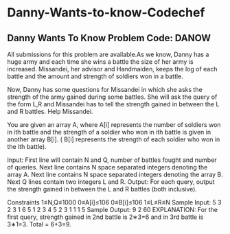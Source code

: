 # Danny-Wants-to-know-Codechef
## Danny Wants To Know        Problem Code: DANOW

All submissions for this problem are available.As we know, Danny has a huge army and each time she wins a battle the size of her army is increased. Missandei, her advisor and Handmaiden, keeps the log of each battle and the amount and strength of soldiers won in a battle.

Now, Danny has some questions for Missandei in which she asks the strength of the army gained during some battles. She will ask the query of the form L,R and Missandei has to tell the strength gained in between the L and R battles. Help Missandei.

You are given an array A, where A[i] represents the number of soldiers won in ith battle and the strength of a soldier who won in ith battle is given in another array B[i]. ( B[i] represents the strength of each soldier who won in the ith battle).

Input:
First line will contain N and Q, number of battles fought and number of queries.
Next line contains N space separated integers denoting the array A.
Next line contains N space separated integers denoting the array B.
Next Q lines contain two integers L and R.
Output:
For each query, output the strength gained in between the L and R battles (both inclusive).

Constraints
1≤N,Q≤1000
0≤A[i]≤106
0≤B[i]≤106
1≤L≤R≤N
Sample Input:
5 3
2 3 1 6 5
1 2 3 4 5
2 3
1 1
1 5
Sample Output:
9
2
60
EXPLANATION:
For the first query, strength gained in 2nd battle is 2∗3=6 and in 3rd battle is 3∗1=3. Total = 6+3=9.
